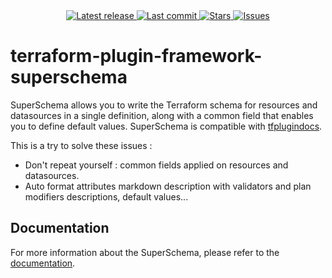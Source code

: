 <div align="center">
    <a href="https://github.com/orange-cloudavenue/terraform-plugin-framework-superschema/releases/latest">
      <img alt="Latest release" src="https://img.shields.io/github/v/release/orange-cloudavenue/terraform-plugin-framework-superschema?style=for-the-badge&logo=starship&color=C9CBFF&logoColor=D9E0EE&labelColor=302D41&include_prerelease&sort=semver" />
    </a>
    <a href="https://github.com/orange-cloudavenue/terraform-plugin-framework-superschema/pulse">
      <img alt="Last commit" src="https://img.shields.io/github/last-commit/orange-cloudavenue/terraform-plugin-framework-superschema?style=for-the-badge&logo=starship&color=8bd5ca&logoColor=D9E0EE&labelColor=302D41"/>
    </a>
    <a href="https://github.com/orange-cloudavenue/terraform-plugin-framework-superschema/stargazers">
      <img alt="Stars" src="https://img.shields.io/github/stars/orange-cloudavenue/terraform-plugin-framework-superschema?style=for-the-badge&logo=starship&color=c69ff5&logoColor=D9E0EE&labelColor=302D41" />
    </a>
    <a href="https://github.com/orange-cloudavenue/terraform-plugin-framework-superschema/issues">
      <img alt="Issues" src="https://img.shields.io/github/issues/orange-cloudavenue/terraform-plugin-framework-superschema?style=for-the-badge&logo=bilibili&color=F5E0DC&logoColor=D9E0EE&labelColor=302D41" />
    </a>
</div>

# terraform-plugin-framework-superschema

SuperSchema allows you to write the Terraform schema for resources and datasources in a single definition, along with a common field that enables you to define default values. SuperSchema is compatible with [tfplugindocs](https://github.com/hashicorp/terraform-plugin-docs/cmd/tfplugindocs).

This is a try to solve these issues :

* Don't repeat yourself : common fields applied on resources and datasources.
* Auto format attributes markdown description with validators and plan modifiers descriptions, default values...

## Documentation

For more information about the SuperSchema, please refer to the [documentation](https://orange-cloudavenue.github.io/terraform-plugin-framework-superschema/).
